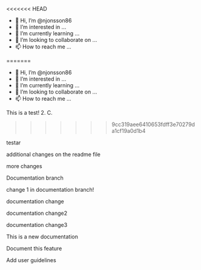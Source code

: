 <<<<<<< HEAD
- 👋 Hi, I’m @njonsson86
- 👀 I’m interested in ...
- 🌱 I’m currently learning ...
- 💞️ I’m looking to collaborate on ...
- 📫 How to reach me ...

<!---
njonsson86/njonsson86 is a ✨ special ✨ repository because its `README.md` (this file) appears on your GitHub profile.
You can click the Preview link to take a look at your changes.
--->
=======
- 👋 Hi, I’m @njonsson86
- 👀 I’m interested in ...
- 🌱 I’m currently learning ...
- 💞️ I’m looking to collaborate on ...
- 📫 How to reach me ...

<!---
njonsson86/njonsson86 is a ✨ special ✨ repository because its `README.md` (this file) appears on your GitHub profile.
You can click the Preview link to take a look at your changes.
--->
This is a test! 2. C.
>>>>>>> 9cc319aee6410653fdff3e70279da1cf19a0d1b4


testar


additional changes on the readme file 


more changes


Documentation branch

change 1 in documentation branch!

documentation change

documentation change2

documentation change3

This is a new documentation

Document this feature

Add user guidelines